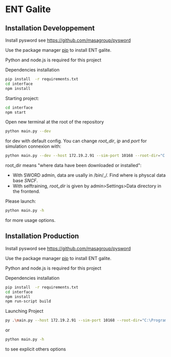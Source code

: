 # ENT Galite


## Installation Developpement

Install pysword see https://github.com/masagroup/pysword

Use the package manager [pip](https://pip.pypa.io/en/stable/) to install ENT galite.

Python and node.js is required for this project

Dependencies installation
```bash
pip install  -r requirements.txt
cd interface
npm install
```

Starting project: 
```bash
cd interface 
npm start
```
Open new terminal at the root of the repository
```bash
python main.py --dev
```
for dev with default config.
You can change *root_dir*, *ip* and *port* for simulation connexion with:
```bash
python main.py --dev --host 172.19.2.91 --sim-port 10168 --root-dir="C:\ProgramData\MASA Group\SWORD Client\bin\_\3"  --running '..\Downloads\marches_by_lines.json'
```
root_dir means "where data have been downloaded or installed":
* With SWORD admin, data are usally in <where SWORD Client is installed>/bin/_/<a number>. Find where is physcal data base *SNCF*.
* With selftraining, *root_dir* is given by admin>Settings>Data directory in the frontend.

Please launch:
```bash
python main.py -h
```
for more usage options.

## Installation Production

Install pysword see https://github.com/masagroup/pysword

Use the package manager [pip](https://pip.pypa.io/en/stable/) to install ENT galite.

Python and node.js is required for this project

Dependencies installation
```bash
pip install  -r requirements.txt
cd interface
npm install
npm run-script build
```

Launching Project

```bash
py .\main.py --host 172.19.2.91 --sim-port 10168 --root-dir="C:\ProgramData\MASA Group\SWORD Client\bin\_\3"  --running '..\Downloads\marches_by_lines.json'
```
or
```bash
python main.py -h
```
to see explicit others options

